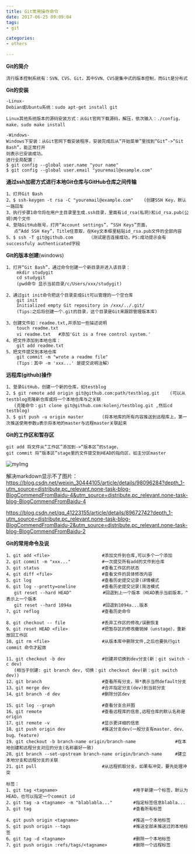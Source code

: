 ```yaml
---
title: Git常用操作命令
date: 2017-06-25 09:09:04
tags: 
- git

categories:
- others

---
```


**Git的简介**

    流行版本控制系统有：SVN、CVS、Git，其中SVN、CVS是集中式的版本控制，而Git是分布式
    
   
**Git的安装**

    -Linux-
    Debian或Ubuntu系统：sudo apt-get install git
    
    Linux其他系统版本的源码安装方式：从Git官网下载源码，解压，依次输入：./config，make，sudo make install
    
    -Windows-
    Windows下安装：从Git官网下载安装程序，安装完成后从“开始菜单”里找到“Git”->“Git Bash”，能正常打开
    则表示已安装成功。
    进行全局配置：
    $ git config --global user.name "your name"
    $ git config --global user.email "youremail@example.com"
    
    
**通过ssh加密方式进行本地Git仓库与GitHub仓库之间传输**

    1、打开Git Bash
    2、$ ssh-keygen -t rsa -C "youremail@example.com"    (创建SSH Key，默认一路回车
    3、执行步骤1命令将在用户主目录里生成.ssh目录，里面有id_rsa(私玥)和id_rsa.pub(公玥)两个文件
    4、登陆GitHub账号，打开“Account settings”，“SSH Keys”页面，
       点“Add SSH Key”，Title任意取，在Key文本框里粘贴id_rsa.pub文件的全部内容
    5、$ ssh -T git@github.com      （测试是否连接成功，PS:成功提示会有successfuly authenticated字段


    
**Git的版本创建**(windows)
    
    1、打开“Git Bash”，通过命令创建一个新目录并进入该目录：
        mkdir studygit
        cd studygit
        (pwd命令 显示当前目录/c/Users/xxx/studygit)
        
    2、通过git init命令把这个目录变成Git可以管理的一个空仓库
        git init
        Initialized empty Git repository in /xxx/../.git/
        (Tips:之后将创建一个.git的目录，这个目录是Git来跟踪管理版本库)
        
    3、创建文件如：readme.txt,并添加一些描述说明
        touch readme.txt
        vi readme.txt   #添加'Git is a free control system.'
    4、把文件添加到本地仓库：
        git add readme.txt
    5、把文件提交到本地仓库    
        git commit -m "wrote a readme file"
        (Tips：其中 -m 'xxx...' 是提交说明注解）
    
 
**远程库(github)操作**

    1、登录GitHub，创建一个新的仓库，如testblog
    2、$ git remote add origin git@github.com:path/testblog.git    (可以从testblog克隆新仓库或将一个本地仓库与之关联
       (克隆命令：git clone git@github.com:kolenj/testblog.git ,然后cd testblog)
    3、$ git push -u origin master       (将本地库的所有内容推送到远程库上，第一次推送使用参数u表示将本地的master与远程master关联起来


    
**Git的工作区和暂存区**

    git add 将文件从“工作区”添加到->“版本区”的stage，
    git commit 将“版本区”stage里的文件提交到HEAD的指向区，如主分区master

![myImg](public/images/avatar.jpg)

解决markdown显示不了图片：
https://blog.csdn.net/weixin_30444105/article/details/98096284?depth_1-utm_source=distribute.pc_relevant.none-task-blog-BlogCommendFromBaidu-4&utm_source=distribute.pc_relevant.none-task-blog-BlogCommendFromBaidu-4

https://blog.csdn.net/qq_41223155/article/details/89672742?depth_1-utm_source=distribute.pc_relevant.none-task-blog-BlogCommendFromBaidu-2&utm_source=distribute.pc_relevant.none-task-blog-BlogCommendFromBaidu-2

**Git的常用命令及说**
    
    1、git add <file>                    #添加文件到仓库,可以多个一个添加
    2、git commit -m "xxx..."            #一次提交所有add的文件到仓库
    3、git status                        #查看工作区的状态
    4、git diff <file>                   #查看文件的具体修改内容
    5、git log                           #查看历史提交记录(详情模式
    6、git log --pretty=oneline          #查看历史提交记录(简洁模式
       git reset --hard HEAD^            #回退到上一个版本（HEAD表示当前版本，^表示上一个版本
       git reset --hard 1094a            #回退到1094a...版本
    7、git reflog                        #查看历史命令
    
    8、git checkout -- file              #丢弃工作区的修改/误删恢复
    9、git reset HEAD <file>             #把暂存区的修改撤销掉（unstage），重新放回工作区
    10、git rm <file>                    #从版本库中删除文件,之后也要执行git commit 命令才起效

    11、git checkout -b dev              #创建并切换到dev分支(新：git switch -c dev)
       (相当于创建: git branch dev, 切换：git checkout dev(新：git switch dev))
    12、git branch                       #查看所有分支，带*表示当然default分支
    13、git merge dev                    #合并指定分支(dev)到当前分支
    14、git branch -d dev                #删除分区dev

    15、git log --graph                  #查看分支合并图
    16、git remote                       #查看远程库的信息,远程仓库的默认名称是origin
    17、git remote -v                    #显示更详细的信息
    18、git push origin dev              #推送分支dev(一般分支有master、dev、bug、feature)
    19、git checkout -b branch-name origin/branch-name               #在本地创建和远程分支对应的分支(名称最好一致)
    20、git branch --set-upstream branch-name origin/branch-name     #建立本地分支和远程分支的关联
    21、git pull                         #从远程抓取分支，如果有冲突，要先处理冲突
    
    标签：
    1、git tag <tagname>                             #用于新建一个标签，默认为HEAD，也可以指定一个commit id
    2、git tag -a <tagname> -m "blablabla..."        #指定标签信息blabla...
    3、git tag                                       #查看所有标签
    
    4、git push origin <tagname>                     #推送一个本地标签
    5、git push origin --tags                        #推送全部未推送过的本地标签
    6、git tag -d <tagname>                          #删除一个本地标签
    7、git push origin :refs/tags/<tagname>          #删除一个远程标签